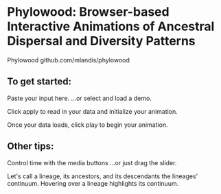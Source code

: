 Phylowood: Browser-based Interactive Animations of Ancestral Dispersal and Diversity Patterns
=======================================================================================

Phylowood
github.com/mlandis/phylowood


## To get started:

Paste your input here.
...or select and load a demo.

Click apply to read in your data and initialize your animation.

Once your data loads, click play to begin your animation.


## Other tips:

Control time with the media buttons
...or just drag the slider.

Let's call a lineage, its ancestors, and its descendants the lineages' continuum.  Hovering over a 
lineage highlights its continuum.
